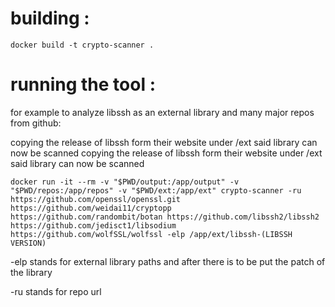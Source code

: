 

# building :

```
docker build -t crypto-scanner .
```


# running the tool :

for example to analyze libssh as an external library and many major repos from github:

copying the release of libssh form their website under /ext said library can now be scanned
copying the release of libssh form their website under /ext said library can now be scanned


```
docker run -it --rm -v "$PWD/output:/app/output" -v "$PWD/repos:/app/repos" -v "$PWD/ext:/app/ext" crypto-scanner -ru https://github.com/openssl/openssl.git https://github.com/weidai11/cryptopp https://github.com/randombit/botan https://github.com/libssh2/libssh2 https://github.com/jedisct1/libsodium https://github.com/wolfSSL/wolfssl -elp /app/ext/libssh-(LIBSSH VERSION)
```

-elp   stands for external library paths and after there is to be put the patch of the library

-ru    stands for repo url
